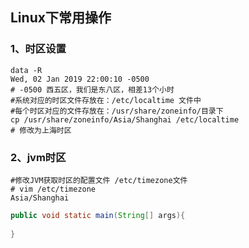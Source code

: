 ## Linux下常用操作

### 1、时区设置

```shell
data -R 
Wed, 02 Jan 2019 22:00:10 -0500
# -0500 西五区，我们是东八区，相差13个小时
#系统对应的时区文件存放在：/etc/localtime 文件中
#每个时区对应的文件存放在：/usr/share/zoneinfo/目录下
cp /usr/share/zoneinfo/Asia/Shanghai /etc/localtime 
# 修改为上海时区
```

### 2、jvm时区

```shell
#修改JVM获取时区的配置文件 /etc/timezone文件
# vim /etc/timezone
Asia/Shanghai
```



```java
public void static main(String[] args){
    
}
```





